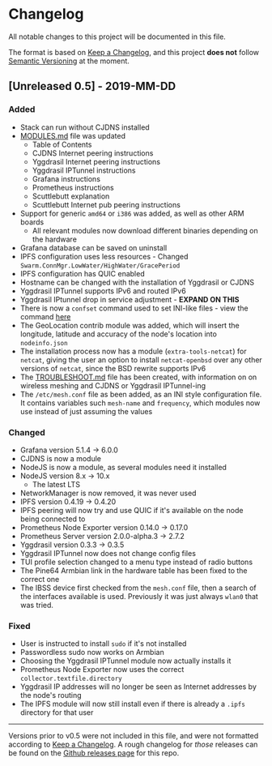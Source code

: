 # Changelog

All notable changes to this project will be documented in this file.

The format is based on [Keep a Changelog](https://keepachangelog.com/en/1.0.0/), and this project **does not** follow [Semantic Versioning](https://semver.org/) at the moment.

## [Unreleased 0.5] - 2019-MM-DD
### Added
- Stack can run without CJDNS installed
- [MODULES.md](./docs/MODULES.md) file was updated
  - Table of Contents
  - CJDNS Internet peering instructions
  - Yggdrasil Internet peering instructions
  - Yggdrasil IPTunnel instructions
  - Grafana instructions
  - Prometheus instructions
  - Scuttlebutt explanation
  - Scuttlebutt Internet pub peering instructions
- Support for generic `amd64` or `i386` was added, as well as other ARM boards
  - All relevant modules now download different binaries depending on the hardware
- Grafana database can be saved on uninstall
- IPFS configuration uses less resources  - Changed `Swarm.ConnMgr.LowWater/HighWater/GracePeriod`
- IPFS configuration has QUIC enabled
- Hostname can be changed with the installation of Yggdrasil or CJDNS
- Yggdrasil IPTunnel supports IPv6 and routed IPv6
- Yggdrasil IPtunnel drop in service adjustment - **EXPAND ON THIS**
- There is now a `confset` command used to set INI-like files - view the command [here](https://github.com/tomeshnet/prototype-cjdns-pi/blob/43b6fc62e2bbc07594e07c56fdba8dc345163d61/scripts/shared/confset/confset.sh)
- The GeoLocation contrib module was added, which will insert the longitude, latitude and accuracy of the node's location into `nodeinfo.json`
- The installation process now has a module (`extra-tools-netcat`) for `netcat`, giving the user an option to install `netcat-openbsd` over any other versions of `netcat`, since the BSD rewrite supports IPv6
- The [TROUBLESHOOT.md](./docs/TROUBLESHOOT.md) file has been created, with information on on wireless meshing and CJDNS or Yggdrasil IPTunnel-ing
- The `/etc/mesh.conf` file as been added, as an INI style configuration file. It contains variables such `mesh-name` and `frequency`, which modules now use instead of just assuming the values

### Changed
- Grafana version 5.1.4 -> 6.0.0
- CJDNS is now a module
- NodeJS is now a module, as several modules need it installed
- NodeJS version 8.x -> 10.x
  - The latest LTS
- NetworkManager is now removed, it was never used
- IPFS version 0.4.19 -> 0.4.20
- IPFS peering will now try and use QUIC if it's available on the node being connected to
- Prometheus Node Exporter version 0.14.0 -> 0.17.0
- Prometheus Server version 2.0.0-alpha.3 -> 2.7.2
- Yggdrasil version 0.3.3 -> 0.3.5
- Yggdrasil IPTunnel now does not change config files
- TUI profile selection changed to a menu type instead of radio buttons
- The Pine64 Armbian link in the hardware table has been fixed to the correct one
- The IBSS device first checked from the `mesh.conf` file, then a search of the interfaces available is used. Previously it was just always `wlan0` that was tried.

### Fixed
- User is instructed to install `sudo` if it's not installed
- Passwordless sudo now works on Armbian
- Choosing the Yggdrasil IPTunnel module now actually installs it
- Prometheus Node Exporter now uses the correct `collector.textfile.directory`
- Yggdrasil IP addresses will no longer be seen as Internet addresses by the node's routing
- The IPFS module will now still install even if there is already a `.ipfs` directory for that user

---

Versions prior to v0.5 were not included in this file, and were not formatted according to [Keep a Changelog](https://keepachangelog.com/en/1.0.0/). A rough changelog for *those* releases can be found on the [Github releases page](https://github.com/tomeshnet/prototype-cjdns-pi/releases) for this repo.
